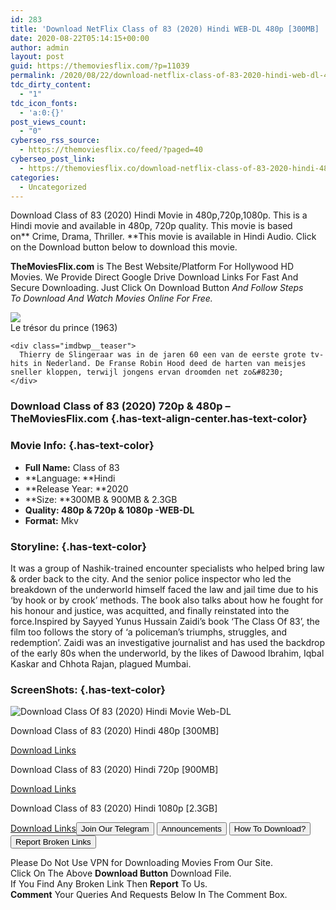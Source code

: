 ```yaml
---
id: 283
title: 'Download NetFlix Class of 83 (2020) Hindi WEB-DL 480p [300MB] || 720p [900MB] || 1080p [2.3GB]'
date: 2020-08-22T05:14:15+00:00
author: admin
layout: post
guid: https://themoviesflix.com/?p=11039
permalink: /2020/08/22/download-netflix-class-of-83-2020-hindi-web-dl-480p-300mb-720p-900mb-1080p-2-3gb-2/
tdc_dirty_content:
  - "1"
tdc_icon_fonts:
  - 'a:0:{}'
post_views_count:
  - "0"
cyberseo_rss_source:
  - https://themoviesflix.co/feed/?paged=40
cyberseo_post_link:
  - https://themoviesflix.co/download-netflix-class-of-83-2020-hindi-480p-720p-1080p/
categories:
  - Uncategorized
---
```

Download Class of 83 (2020) Hindi Movie in&nbsp;480p,720p,1080p. This is a Hindi movie and available in 480p, 720p quality. This movie is based on**&nbsp;Crime,&nbsp;Drama,&nbsp;Thriller.&nbsp;**This movie is available in Hindi Audio. Click on the Download button below to download this movie.

**TheMoviesFlix.com**&nbsp;is The Best Website/Platform For Hollywood HD Movies. We Provide Direct Google Drive Download Links For Fast And Secure Downloading. Just Click On Download Button&nbsp;_And Follow Steps To&nbsp;Download And Watch Movies Online For Free._

<div class="imdbwp imdbwp--movie dark">
  <div class="imdbwp__thumb">
    <a class="imdbwp__link" target="_blank" title="Le trésor du prince" href="https://www.imdb.com/title/tt1023042/" rel="nofollow noopener noreferrer"><img class="imdbwp__img" src="https://themoviesflix.co/wp-content/plugins/imdb-for-wordpress/assets/img/placeholder.png" /></a>
  </div>
  
  <div class="imdbwp__content">
    <div class="imdbwp__header">
      <span class="imdbwp__title">Le trésor du prince</span> (1963)
    </div>
    
    <div class="imdbwp__teaser">
      Thierry de Slingeraar was in de jaren 60 een van de eerste grote tv-hits in Nederland. De Franse Robin Hood deed de harten van meisjes sneller kloppen, terwijl jongens ervan droomden net zo&#8230;
    </div>
  </div>
</div>

### Download Class of 83 (2020) 720p & 480p – TheMoviesFlix.com {.has-text-align-center.has-text-color}

### Movie Info: {.has-text-color}

  * **Full Name:**&nbsp;Class of 83
  * **Language:&nbsp;**Hindi
  * **Release Year:&nbsp;**2020
  * **Size:&nbsp;**300MB & 900MB & 2.3GB
  * **Quality:&nbsp;**480p & 720p & 1080p&nbsp;**-WEB-DL**
  * **Format:**&nbsp;Mkv

### Storyline: {.has-text-color}

It was a group of Nashik-trained encounter specialists who helped bring law & order back to the city. And the senior police inspector who led the breakdown of the underworld himself faced the law and jail time due to his ‘by hook or by crook’ methods. The book also talks about how he fought for his honour and justice, was acquitted, and finally reinstated into the force.Inspired by Sayyed Yunus Hussain Zaidi’s book ‘The Class Of 83’, the film too follows the story of ‘a policeman’s triumphs, struggles, and redemption’. Zaidi was an investigative journalist and has used the backdrop of the early 80s when the underworld, by the likes of Dawood Ibrahim, Iqbal Kaskar and Chhota Rajan, plagued Mumbai.

### ScreenShots: {.has-text-color}<figure class="wp-block-image">

![Download Class Of 83 (2020) Hindi Movie Web-DL ](https://i.imgur.com/MjU865Y.jpg) </figure> 

<p class="has-text-align-center has-text-color has-medium-font-size">
  Download&nbsp;Class of 83 (2020) Hindi&nbsp;480p&nbsp;[300MB]
</p>

<span class="mb-center maxbutton-3-center"><span class="maxbutton-3-container mb-container"><a class="maxbutton-3 maxbutton maxbutton-post-button" target="_blank" rel="nofollow noopener noreferrer" href="https://coinquint.com/a7440/"><span class="mb-text">Download Links</span></a></span></span>

<p class="has-text-align-center has-text-color has-medium-font-size">
  Download&nbsp;Class of 83 (2020) Hindi&nbsp;720p&nbsp;[900MB]
</p>

<span class="mb-center maxbutton-3-center"><span class="maxbutton-3-container mb-container"><a class="maxbutton-3 maxbutton maxbutton-post-button" target="_blank" rel="nofollow noopener noreferrer" href="https://coinquint.com/a7442/"><span class="mb-text">Download Links</span></a></span></span>

<p class="has-text-align-center has-text-color has-medium-font-size">
  Download&nbsp;Class of 83 (2020) Hindi&nbsp;1080p&nbsp;[2.3GB]
</p>

<span class="mb-center maxbutton-3-center"><span class="maxbutton-3-container mb-container"><a class="maxbutton-3 maxbutton maxbutton-post-button" target="_blank" rel="nofollow noopener noreferrer" href="https://coinquint.com/a7445/"><span class="mb-text">Download Links</span></a></span></span><a href="https://t.me/themoviesflixcom" target="_blank" data-wpel-link="external" rel="nofollow external noopener noreferrer"><button class="button button5">Join Our Telegram</button></a> <a href="https://themoviesflix.co/download-netflix-class-of-83-2020-hindi-480p-720p-1080p/#" target="_blank" data-wpel-link="external" rel="nofollow external noopener noreferrer"><button class="button button5">Announcements</button></a> <a href="https://themoviesflix.com/how-to-download/" target="_blank" data-wpel-link="external" rel="nofollow external noopener noreferrer"><button class="button button5">How To Download?</button></a> <a href="https://themoviesflix.co/download-netflix-class-of-83-2020-hindi-480p-720p-1080p/#" target="_blank" data-wpel-link="external" rel="nofollow external noopener noreferrer"><button class="button button5">Report Broken Links</button></a> 

<div class="alert alert-danger">
  Please Do Not Use VPN for Downloading Movies From Our Site.
</div>

<div class="alert alert-success">
  Click On The Above <strong>Download Button</strong> Download File.
</div>

<div class="alert alert-warning">
  If You Find Any Broken Link Then <strong>Report</strong> To Us.
</div>

<div class="alert alert-info">
  <strong>Comment</strong> Your Queries And Requests Below In The Comment Box.
</div>